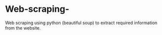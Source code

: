 # Web-scraping-
Web scraping using python (beautiful soup) to extract required information from the website.
